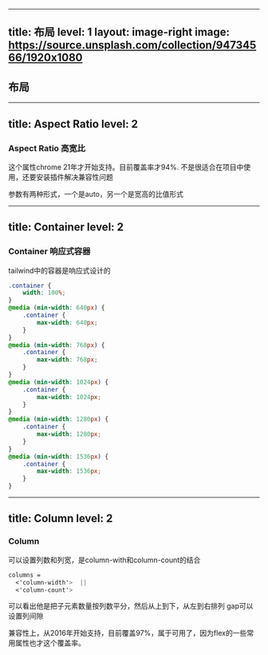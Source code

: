 
---
title: 布局
level: 1
layout: image-right
image: https://source.unsplash.com/collection/94734566/1920x1080
---

## 布局

---
title: Aspect Ratio
level: 2
---
### Aspect Ratio 高宽比

这个属性chrome 21年才开始支持。目前覆盖率才94%.
不是很适合在项目中使用，还要安装插件解决兼容性问题

<CanIUseCssProperty cssProperty="aspect-ratio" />

参数有两种形式，一个是auto，另一个是宽高的比值形式

<Demo001AspectRatio/>

---
title: Container
level: 2
---

### Container 响应式容器
tailwind中的容器是响应式设计的
<Demo002Container/>

```css
.container {
    width: 100%;
}
@media (min-width: 640px) {
    .container {
        max-width: 640px;
    }
}
@media (min-width: 768px) {
    .container {
        max-width: 768px;
    }
}
@media (min-width: 1024px) {
    .container {
        max-width: 1024px;
    }
}
@media (min-width: 1280px) {
    .container {
        max-width: 1280px;
    }
}
@media (min-width: 1536px) {
    .container {
        max-width: 1536px;
    }
}
```

<style>
 pre{
 @apply !h-[180px] overflow-auto;

 }
</style>

---
title: Column
level: 2
---

### Column
可以设置列数和列宽，是column-with和column-count的结合

```css
columns = 
  <'column-width'>  ||
  <'column-count'>  
```

可以看出他是把子元素数量按列数平分，然后从上到下，从左到右排列
gap可以设置列间隙

<CanIUseCssProperty cssProperty="columns" />
兼容性上，从2016年开始支持，目前覆盖97%，属于可用了，因为flex的一些常用属性也才这个覆盖率。

<Demo003Column />
